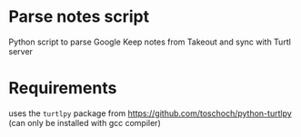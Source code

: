 # Parse notes script
Python script to parse Google Keep notes from Takeout and sync with Turtl server

# Requirements
uses the `turtlpy` package from https://github.com/toschoch/python-turtlpy
(can only be installed with gcc compiler)